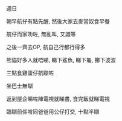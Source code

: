 週日

朝早航仔有點先醒, 然後大家去麥當奴食早餐

航仔而家叻咗, 無亂叫, 又識等

之後一齊去OP, 航自己行都行得多

熊貓好多人就唔睇, 睇下鯊魚, 睇下龜, 擲下波波

三點食雞蛋仔航瞓咗

坐巴士無瞓

返到屋企睇咗陣電視就睇書, 食完飯就睇電視

臨瞓前係咁同爸爸用公仔打交, 十點半瞓
